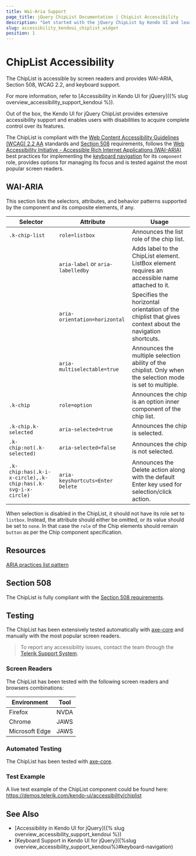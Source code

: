 ```yaml
---
title: Wai-Aria Support
page_title: jQuery ChipList Documentation | ChipList Accessibility
description: "Get started with the jQuery ChipList by Kendo UI and learn about its accessibility support for WAI-ARIA, Section 508, and WCAG 2.2."
slug: accessibility_kendoui_chiplist_widget
position: 1
---
```


# ChipList Accessibility

The ChipList is accessible by screen readers and provides WAI-ARIA, Section 508, WCAG 2.2, and keyboard support.

 For more information, refer to [Accessibility in Kendo UI for jQuery]({% slug overview_accessibility_support_kendoui %}).




Out of the box, the Kendo UI for jQuery ChipList provides extensive accessibility support and enables users with disabilities to acquire complete control over its features.


The ChipList is compliant with the [Web Content Accessibility Guidelines (WCAG) 2.2 AA](https://www.w3.org/TR/WCAG22/) standards and [Section 508](https://www.section508.gov/) requirements, follows the [Web Accessibility Initiative - Accessible Rich Internet Applications (WAI-ARIA)](https://www.w3.org/WAI/ARIA/apg/) best practices for implementing the [keyboard navigation](#keyboard-navigation) for its `component` role, provides options for managing its focus and is tested against the most popular screen readers.

## WAI-ARIA


This section lists the selectors, attributes, and behavior patterns supported by the component and its composite elements, if any.

| Selector | Attribute | Usage |
| -------- | --------- | ----- |
| `.k-chip-list` | `role=listbox` | Announces the list role of the chip list. |
|  | `aria-label` or `aria-labelledby` | Adds label to the ChipList element. ListBox element requires an accessible name attached to it. |
|  | `aria-orientation=horizontal` | Specifies the horizontal orientation of the chiplist that gives context about the navigation shortcuts. |
|  | `aria-multiselectable=true` | Announces the multiple selection ability of the chiplist. Only when the selection mode is set to multiple. |
| `.k-chip` | `role=option` | Announces the chip is an option inner component of the chip list. |
| `.k-chip.k-selected` | `aria-selected=true` | Announces the chip is selected. |
| `.k-chip:not(.k-selected)` | `aria-selected=false` | Announces the chip is not selected. |
| `.k-chip:has(.k-i-x-circle),.k-chip:has(.k-svg-i-x-circle)` | `aria-keyshortcuts=Enter Delete` | Announces the Delete action along with the default Enter key used for selection/click action. |


When selection is disabled in the ChipList, it should not have its role set to `listbox`. Instead, the attribute should either be omitted, or its value should be set to `none`. In that case the `role` of the Chip elements should remain `button` as per the Chip component specification.

## Resources

[ARIA practices list pattern](https://www.w3.org/WAI/ARIA/apg/patterns/listbox/)

## Section 508


The ChipList is fully compliant with the [Section 508 requirements](http://www.section508.gov/).

## Testing


The ChipList has been extensively tested automatically with [axe-core](https://github.com/dequelabs/axe-core) and manually with the most popular screen readers.

> To report any accessibility issues, contact the team through the [Telerik Support System](https://www.telerik.com/account/support-center).

### Screen Readers


The ChipList has been tested with the following screen readers and browsers combinations:

| Environment | Tool |
| ----------- | ---- |
| Firefox | NVDA |
| Chrome | JAWS |
| Microsoft Edge | JAWS |



### Automated Testing
The ChipList has been tested with [axe-core](https://github.com/dequelabs/axe-core).
### Test Example
A live test example of the ChipList component could be found here: https://demos.telerik.com/kendo-ui/accessibility/chiplist
## See Also
* [Accessibility in Kendo UI for jQuery]({% slug overview_accessibility_support_kendoui %})
* [Keyboard Support in Kendo UI for jQuery]({%slug overview_accessibility_support_kendoui%}#keyboard-navigation)